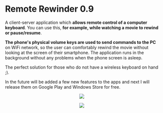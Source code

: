 # Remote Rewinder 0.9


A client-server application which **allows remote control of a computer keyboard**. You can use this, **for example, while watching a movie to rewind or pause/resume**.

**The phone's physical volume keys are used to send commands to the PC** on WiFi network, so the user can comfortably rewind the movie without looking at the screen of their smartphone. The application runs in the background without any problems when the phone screen is asleep.

The perfect solution for those who do not have a wireless keyboard on hand ;).

In the future will be added a few new features to the apps and next I will release them on Google Play and Windows Store for free.



<p align="center">
  <img src="https://i.imgur.com/WlFsf4K.png">
</p>


<p align="center">
  <img src="https://i.imgur.com/C8Cl59P.png">
</p>
